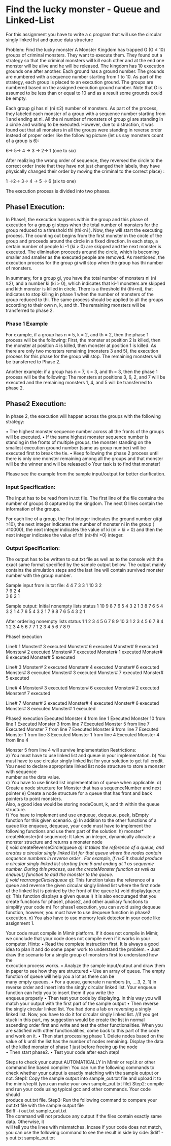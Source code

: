 # Find the lucky monster - Queue and Linked-List
For this assignment you have to write a c program that will use the circular singly linked list and queue data structure 

Problem: Find the lucky monster  A Monster Kingdom has trapped G (G ≤ 10) groups of criminal monsters. They want to execute them. They found out a strategy so that the criminal monsters will kill each other and at the end one  monster  will  be  alive  and  he  will  be  released.  The  kingdom  has  10  execution  grounds  one after  another.  Each  ground  has  a  ground  number.  The  grounds  are  numbered  with  a  sequence number  starting  from  1  to  10.  As  part  of  the  strategy,  each  group  is  placed  to  an  execution ground. The groups are numbered based on the assigned execution ground number. Note that G is assumed to be less than or equal to 10 and as a result some grounds could be empty.  

Each group gi has ni (ni ≥2) number of monsters. As part of the process, they labeled each monster of  a  group  with  a  sequence  number  starting  from  1  and  ending  at  ni.  All  the  ni  number  of monsters  of  group  gi  are  standing  in  a  circle  and  waiting  to  be  executed.  However,  due  to distraction,  it  was  found  out  that  all  monsters  in  all  the  groups  were  standing  in  reverse  order instead of proper order like the following picture (let us say monsters count of a group is 6): 
 
 6-> 5-> 4 -> 3 -> 2-> 1 
 (one to six)
 
After  realizing  the  wrong  order  of  sequence,  they  reversed  the  circle  to  the  correct  order  (note that they have not just changed their labels, they have physically changed their order by moving the criminal to the correct place) : 
 
1 ->2-> 3-> 4 -> 5 -> 6 
 (six to one)
 
The execution process is divided into two phases. 

## Phase1 Execution: 

In  Phase1,  the  execution  happens  within  the  group  and  this  phase  of  execution  for  a  group  gi stops when the total number of monsters for the group reduced to a threshold thi (thi<ni  ). Now, they will start the executing process. The counting out begins from the first monster in the circle of the group and proceeds around the circle in a fixed direction. In each step, a certain number of people  ki  -1  (ki  >  0)  are  skipped  and  the  next  monster  is  executed.  The  elimination  proceeds around the circle, which is becoming smaller and smaller as the executed people are removed. As mentioned,  the  execution  process  for  the  group  gi  will  stop  when  the  group  has  thi  number  of monsters. 

In summary, for a group gi, you have the total number of monsters ni (ni ≥2), and a number ki (ki > 0), which indicates that ki-1 monsters are skipped and kith monster is killed in circle. There is a threshold thi (thi<ni), that indicates to stop killing in phase 1 when the number of monsters of the group reduced to thi. The same process should be applied to all the groups according to their own n, k, and th. The remaining monsters will be transferred to phase 2. 

### Phase 1 Example 

For  example,  if  a  group  has  n  =  5,  k  =  2,  and  th  =  2,  then  the  phase  1  process  will  be  the following:  First, the monster at position 2 is killed, then the monster at position 4 is killed, then monster at position 1 is killed. As there are only two monsters remaining (monsters 3 and 5), the execution process  for  this  phase  for  the  group  will  stop. The  remaining  monsters  will  be  transferred  to Phase 2.

Another example: if a group has n = 7, k = 3, and th = 3, then the phase 1 process will be the following: The monsters at positions 3, 6, 2, and 7 will be executed and the remaining monsters 1, 4, and 5 will be transferred to phase 2. 
 
## Phase2 Execution: 
In phase 2, the execution will happen across the groups with the following strategy: 

• The  highest  monster  sequence  number  across  all  the  fronts  of  the  groups  will  be  executed. 
• If the same highest monster sequence number is standing in the fronts of multiple groups, the  monster  standing  on  the  smallest  execution  ground  number  (same as  group  number) will be executed first to break the tie. 
• Keep following the phase 2 process until there is only one monster remaining among all the groups and that monster will be the winner and will be released! o Your task is to find that monster!  

Please see the example from the sample input/output for better clarification. 

### Input Specification:  
The input has to be read from in.txt file. The first line of the file contains the number of groups G captured by the kingdom. The next G lines contain the information of the groups. 

For each line of a group, the first integer indicates the ground number gi(gi ≤10), the next integer indicates the number of monster ni in the group ( ≤10000), the next integer indicates the value of ki (ni > ki > 0) and then the next integer indicates the value of thi (ni>thi >0) integer. 

### Output Specification: 
The output has to be written to out.txt file as well as to the console with the exact same format specified by the sample output bellow. The output mainly contains the simulation steps and the last line will contain survived monster number with the group number. 

Sample input from in.txt file: 
4 
4 7 3 3 
1 10 3 2  
7 9 2 4  
3 8 2 1 
 
Sample output: 
Initial nonempty lists status 
1 10 9 8 7 6 5 4 3 2 1 
3 8 7 6 5 4 3 2 1 
4 7 6 5 4 3 2 1 
7 9 8 7 6 5 4 3 2 1 
 
After ordering nonempty lists status 
1 1 2 3 4 5 6 7 8 9 10 
3 1 2 3 4 5 6 7 8 
4 1 2 3 4 5 6 7 
7 1 2 3 4 5 6 7 8 9 
 
Phase1 execution 
 
Line# 1 
Monster# 3 executed 
Monster# 6 executed 
Monster# 9 executed 
Monster# 2 executed 
Monster# 7 executed 
Monster# 1 executed 
Monster# 8 executed 
Monster# 5 executed 
 
Line# 3 
Monster# 2 executed 
Monster# 4 executed 
Monster# 6 executed 
Monster# 8 executed 
Monster# 3 executed 
Monster# 7 executed 
Monster# 5 executed 
 
Line# 4 
Monster# 3 executed 
Monster# 6 executed 
Monster# 2 executed 
Monster# 7 executed 
 
Line# 7 
Monster# 2 executed 
Monster# 4 executed 
Monster# 6 executed 
Monster# 8 executed 
Monster# 1 executed 
 
Phase2 execution 
Executed Monster 4 from line 1 
Executed Monster 10 from line 1 
Executed Monster 3 from line 7 
Executed Monster 5 from line 7 
Executed Monster 7 from line 7 
Executed Monster 9 from line 7 
Executed Monster 1 from line 3 
Executed Monster 1 from line 4 
Executed Monster 4 from line 4 
 
Monster 5 from line 4 will survive 
Implementation Restrictions:  
a) You must have to use linked list and queue in your implementation. 
b) You  must  have  to  use  circular  singly linked  list  for  your  solution  to  get  full  credit.  You 
need  to  declare  appropriate  linked  list  node  structure  to  store  a  monster  with  sequence  
number as the data value.  
c) You have to use linked list implementation of queue when applicable. 
d) Create a node structure for Monster that has a sequenceNumber and next pointer 
e) Create  a  node  structure  for  a  queue  that  has  front  and  back  pointers  to  point  monsters.  
Also, a good idea would be storing nodeCount, k, and th within the queue structure.  
f) You have to implement and use enqueue, dequeue, peek, isEmpty function for this given 
scenario. 
g) In addition to the other functions of a queue like enqueue, dequeue, your code must have 
to implement the following functions and use them part of the solution: 
h)  monster* createMonster(int sequence): It takes an integer, dynamically allocate a 
monster structure and returns a monster node  
i)  void createReverseCircle(queue *q): It takes the reference of a queue, and creates a 
circular singly linked list for that queue where the nodes contain sequence numbers in 
reverse order . For example, if n=5 it should produce a circular singly linked list starting 
from 5 and ending at 1 as sequence number. During this process, use the createMonster 
function as well as enqueu() function to add the monster to the queue.  
j)  void rearrangeCircle(queue* q): This function takes the reference of a queue and 
reverse the given circular singly linked list where the first node of the linked list is 
pointed by the front of the queue 
k)  void display(queue q): This function displays a given queue 
l) It is also encouraged that you create functions for phase1, phase2, and other auxiliary 
functions to simplify your code 
m)  For phase1 execution, you can avoid using dequeue function, however, you must have to 
use dequeue function in phase2 execution. 
n) You also have to use memory leak detector in your code like assignment 1. 
 
 
Your  code  must  compile  in  Mimir  platform.  If  it  does  not  compile  in  Mimir,  we  conclude  that 
your code does not compile even if it works in your computer. 
Hints: 
• Read the complete instruction first. It is always a good idea to plan it and do some paper 
work to understand the problem. 
• Just  draw  the  scenario  for  a  single  group  of  monsters  first  to  understand  how  the  
execution process works. 
• Analyze the sample input/output and draw them in paper to see how they are structured 
• Use  an  array  of  queue.  The  empty  function  of  queue  will  help  you  a  lot  as there can  be  
many empty queues. 
• For a queue, generate n numbers (n, ....3, 2, 1) in reverse order and insert into the singly 
circular  linked  list.  Your  enqueue  function  can  help  you  to  insert  them  if  you  write  the  
enqueue properly 
• Then test your code by displaying. In this way you will match your output with the first 
part of the sample output 
• Then  reverse  the  singly  circular  linked  list.  You  had  done  a  lab  on  reversing  a  singly  
linked list. Now, you have to do it for circular singly linked list. //if you get stuck in this 
part, my suggestion would be create the list in normal ascending order first and write and 
test the other functionalities. When you are satisfied with other functionalities, come back 
to this part of the code and work on it. 
• Then start processing phase 1. Delete nodes based on the value of k until the list has the 
number of nodes remaining. Display the data of the killed monster of phase 1 just before 
freeing up the node  
• Then start phase2. 
• Test your code after each step! 
 
Steps to check your output AUTOMATICALLY in Mimir or repl.it or other command line 
based compiler: 
You can run the following commands to check whether your output is exactly matching with the 
sample output or not. 
Step1: Copy the sample output into sample_out.txt file and upload it to the mimir/replit (you can 
make your own sample_out.txt file) 
Step2:  compile  and  run  your  code  using  typical  gcc  and  other  commands.  Your  code  should  
produce out.txt file. 
Step3:  Run the following command to compare your out.txt file with the sample output file  
$diff -i out.txt sample_out.txt  
The  command  will  not  produce  any  output  if  the  files  contain  exactly  same  data.  Otherwise,  it  
will tell you the lines with mismatches. 
Incase if your code does not match, you can use the following command to see the result in side 
by side: 
$diff -y out.txt sample_out.txt
